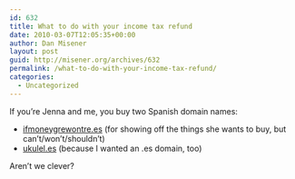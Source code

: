 ```yaml
---
id: 632
title: What to do with your income tax refund
date: 2010-03-07T12:05:35+00:00
author: Dan Misener
layout: post
guid: http://misener.org/archives/632
permalink: /what-to-do-with-your-income-tax-refund/
categories:
  - Uncategorized
---
```

If you&#8217;re Jenna and me, you buy two Spanish domain names:

  * [ifmoneygrewontre.es](http://ifmoneygrewontre.es) (for showing off the things she wants to buy, but can&#8217;t/won&#8217;t/shouldn&#8217;t)
  * [ukulel.es](http://ukulel.es) (because I wanted an .es domain, too)

Aren&#8217;t we clever?